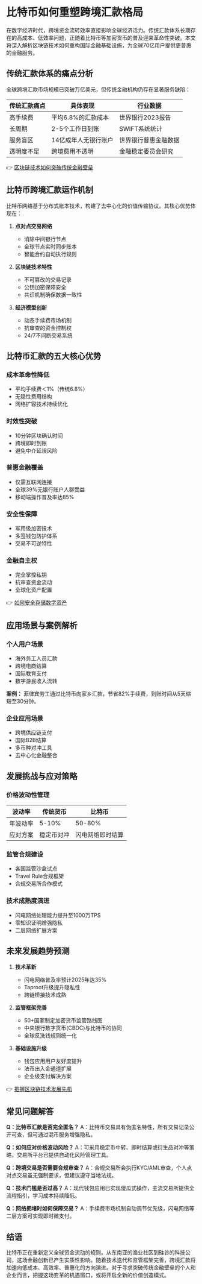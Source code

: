 # 比特币如何重塑跨境汇款格局

在数字经济时代，跨境资金流转效率直接影响全球经济活力。传统汇款体系长期存在的高成本、低效率问题，正随着比特币等加密货币的普及迎来革命性突破。本文将深入解析区块链技术如何重构国际金融基础设施，为全球70亿用户提供更普惠的金融服务。

## 传统汇款体系的痛点分析

全球跨境汇款市场规模已突破万亿美元，但传统金融机构仍存在显著服务缺陷：

| 传统汇款痛点 | 具体表现 | 行业数据 |
|--------------|----------|----------|
| 高手续费 | 平均6.8%的汇款成本 | 世界银行2023报告 |
| 长周期 | 2-5个工作日到账 | SWIFT系统统计 |
| 服务盲区 | 14亿成年人无银行账户 | 世界银行普惠金融数据 |
| 透明度不足 | 跨境费用不透明 | 金融稳定委员会研究 |

👉 [区块链技术如何突破传统金融壁垒](https://bit.ly/okx_welcome)

## 比特币跨境汇款运作机制

比特币网络基于分布式账本技术，构建了去中心化的价值传输协议。其核心优势体现在：

1. **点对点交易网络**
   - 消除中间银行节点
   - 全球节点实时同步账本
   - 智能合约自动执行规则

2. **区块链技术特性**
   - 不可篡改的交易记录
   - 公钥加密保障安全
   - 共识机制确保数据一致性

3. **经济模型创新**
   - 动态手续费市场机制
   - 抗审查的资金控制权
   - 24/7不间断交易系统

## 比特币汇款的五大核心优势

### 成本革命性降低
- 平均手续费＜1%（传统6.8%）
- 无隐性费用结构
- 网络扩容技术持续优化

### 时效性突破
- 10分钟区块确认时间
- 跨境即时到账
- 避免中介延误风险

### 普惠金融覆盖
- 仅需互联网连接
- 全球39%无银行账户人群受益
- 移动端操作普及率达85%

### 安全性保障
- 军用级加密技术
- 多签钱包防护体系
- 交易不可逆特性

### 金融自主权
- 完全掌控私钥
- 抗审查资金流动
- 全球化资产配置

👉 [如何安全存储数字资产](https://bit.ly/okx_welcome)

## 应用场景与案例解析

### 个人用户场景
- 海外务工人员汇款
- 跨境电商结算
- 国际教育支付
- 数字游民收入流转

**案例：** 菲律宾劳工通过比特币向家乡汇款，节省82%手续费，到账时间从5天缩短至30分钟。

### 企业应用场景
- 跨境供应链支付
- 国际B2B结算
- 多币种对冲工具
- 去中心化金融整合

## 发展挑战与应对策略

### 价格波动性管理
| 波动率 | 传统货币 | 比特币 |
|--------|----------|--------|
| 年波动率 | 5-10% | 50-80% |
| 应对方案 | 稳定币对冲 | 闪电网络即时结算 |

### 监管合规建设
- 各国监管沙盒试点
- Travel Rule合规框架
- 合规交易所合作模式

### 技术成熟度演进
- 闪电网络处理能力提升至1000万TPS
- 零知识证明增强隐私
- 二层网络扩展方案

## 未来发展趋势预测

1. **技术革新**
   - 闪电网络普及率预计2025年达35%
   - Taproot升级提升隐私性
   - 跨链桥接技术成熟

2. **监管框架完善**
   - 50+国家制定加密货币监管路线图
   - 中央银行数字货币(CBDC)与比特币的协同
   - 全球反洗钱规则统一化

3. **基础设施升级**
   - 钱包应用用户友好度提升
   - 法币出入金通道扩展
   - 企业级支付解决方案

👉 [把握区块链技术发展先机](https://bit.ly/okx_welcome)

## 常见问题解答

**Q：比特币汇款是否完全匿名？**
A：比特币交易具有伪匿名特性，所有交易记录公开可查，但可通过混币服务增强隐私。

**Q：如何应对价格波动风险？**
A：可采用稳定币中转、即时结算或衍生品对冲等策略，交易所平台已提供自动化风险管理工具。

**Q：跨境交易是否需要合规审查？**
A：合规交易所会执行KYC/AML审查，个人点对点交易虽无强制要求，但建议遵守当地法规。

**Q：技术门槛是否过高？**
A：现代钱包应用已实现傻瓜式操作，主流交易所提供全流程指引，学习成本持续降低。

**Q：网络拥堵时如何保障交易？**
A：手续费市场机制自动调节优先级，闪电网络等二层方案可实现即时微支付。

## 结语

比特币正在重新定义全球资金流动的规则。从东南亚的渔业社区到硅谷的科技公司，这场金融创新已产生实质性影响。随着技术迭代和监管框架完善，跨境汇款将加速向低成本、高效率、普惠化的方向演进。对于寻求突破传统金融壁垒的个人和企业而言，把握这场变革的机遇窗口，或将开启全新的价值创造模式。